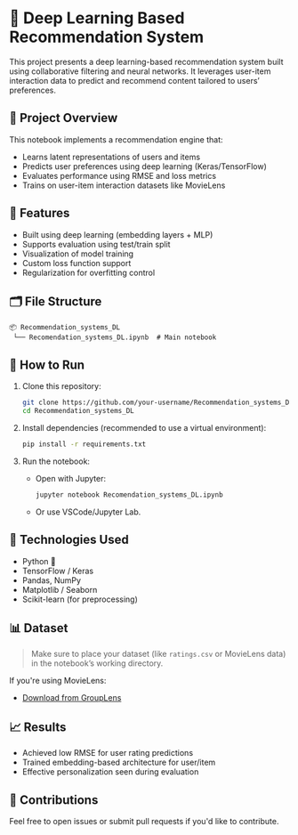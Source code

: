 
# 🎯 Deep Learning Based Recommendation System

This project presents a deep learning-based recommendation system built using collaborative filtering and neural networks. It leverages user-item interaction data to predict and recommend content tailored to users’ preferences.

## 📌 Project Overview

This notebook implements a recommendation engine that:

* Learns latent representations of users and items
* Predicts user preferences using deep learning (Keras/TensorFlow)
* Evaluates performance using RMSE and loss metrics
* Trains on user-item interaction datasets like MovieLens

## 🧠 Features

* Built using deep learning (embedding layers + MLP)
* Supports evaluation using test/train split
* Visualization of model training
* Custom loss function support
* Regularization for overfitting control

## 🗂️ File Structure

```
📦 Recommendation_systems_DL
 └── Recomendation_systems_DL.ipynb  # Main notebook
```

## 🚀 How to Run

1. Clone this repository:

   ```bash
   git clone https://github.com/your-username/Recommendation_systems_DL.git
   cd Recommendation_systems_DL
   ```

2. Install dependencies (recommended to use a virtual environment):

   ```bash
   pip install -r requirements.txt
   ```

3. Run the notebook:

   * Open with Jupyter:

     ```bash
     jupyter notebook Recomendation_systems_DL.ipynb
     ```
   * Or use VSCode/Jupyter Lab.

## 🧪 Technologies Used

* Python 🐍
* TensorFlow / Keras
* Pandas, NumPy
* Matplotlib / Seaborn
* Scikit-learn (for preprocessing)

## 📊 Dataset

> Make sure to place your dataset (like `ratings.csv` or MovieLens data) in the notebook’s working directory.

If you're using MovieLens:

* [Download from GroupLens](https://grouplens.org/datasets/movielens/)

## 📈 Results

* Achieved low RMSE for user rating predictions
* Trained embedding-based architecture for user/item
* Effective personalization seen during evaluation

## 🤝 Contributions

Feel free to open issues or submit pull requests if you'd like to contribute.

